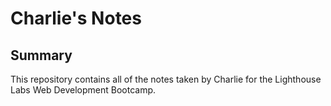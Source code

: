 # Charlie's Notes
## Summary 

This repository contains all of the notes taken by Charlie for the Lighthouse Labs Web Development Bootcamp.